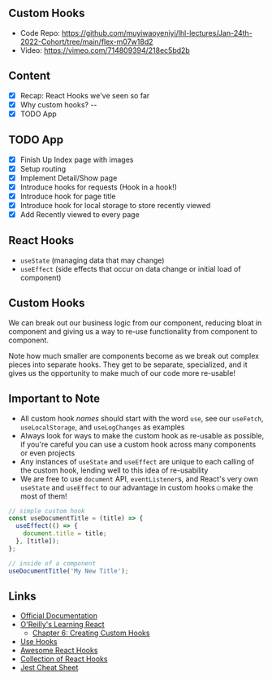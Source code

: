 ## Custom Hooks

 - Code Repo: https://github.com/muyiwaoyeniyi/lhl-lectures/Jan-24th-2022-Cohort/tree/main/flex-m07w18d2
 - Video: https://vimeo.com/714809394/218ec5bd2b

## Content
- [X] Recap: React Hooks we've seen so far
- [X] Why custom hooks? --
- [X] TODO App

## TODO App
- [X] Finish Up Index page with images
- [X] Setup routing
- [X] Implement Detail/Show page
- [X] Introduce hooks for requests (Hook in a hook!)
- [X] Introduce hook for page title
- [X] Introduce hook for local storage to store recently viewed
- [X] Add Recently viewed to every page

## React Hooks
- `useState` (managing data that may change)
- `useEffect` (side effects that occur on data change or initial load of component)

## Custom Hooks
We can break out our business logic from our component, reducing bloat in component and giving us a way to re-use functionality from component to component.

Note how much smaller are components become as we break out complex pieces into separate hooks. They get to be separate, specialized, and it gives us the opportunity to make much of our code more re-usable!

## Important to Note
- All custom hook *names* should start with the word `use`, see our `useFetch`, `useLocalStorage`, and `useLogChanges` as examples
- Always look for ways to make the custom hook as re-usable as possible, if you're careful you can use a custom hook across many components or even projects
- Any instances of `useState` and `useEffect` are unique to each calling of the custom hook, lending well to this idea of re-usability
- We are free to use `document` API, `eventListener`s, and React's very own `useState` and `useEffect` to our advantage in custom hooks☺make the most of them!

```js
// simple custom hook
const useDocumentTitle = (title) => {
  useEffect(() => {
    document.title = title;
  }, [title]);
};

// inside of a component
useDocumentTitle('My New Title');
```

## Links
- [Official Documentation](https://reactjs.org/docs/hooks-custom.html)
- [O'Reilly's Learning React](https://www.oreilly.com/library/view/learning-react-2nd/9781492051718/)
    - [Chapter 6: Creating Custom Hooks](https://learning.oreilly.com/library/view/learning-react-2nd/9781492051718/ch06.html#creating-custom-hooks)
- [Use Hooks](https://usehooks.com/)
- [Awesome React Hooks](https://github.com/rehooks/awesome-react-hooks)
- [Collection of React Hooks](https://nikgraf.github.io/react-hooks/)
- [Jest Cheat Sheet](https://devhints.io/jest)